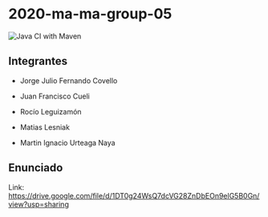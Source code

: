 # 2020-ma-ma-group-05
![Java CI with Maven](https://github.com/dds-utn/2020-ma-ma-group-05/workflows/Java%20CI%20with%20Maven/badge.svg)

## Integrantes

- Jorge Julio Fernando Covello

- Juan Francisco Cueli

- Rocío Leguizamón

- Matias Lesniak

- Martin Ignacio Urteaga Naya

## Enunciado

Link: https://drive.google.com/file/d/1DT0g24WsQ7dcVG28ZnDbEOn9elG5B0Gn/view?usp=sharing

